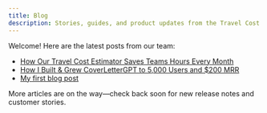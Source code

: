 ```yaml
---
title: Blog
description: Stories, guides, and product updates from the Travel Cost Estimator team.
---
```


Welcome! Here are the latest posts from our team:

- [How Our Travel Cost Estimator Saves Teams Hours Every Month](/docs/blog/2025-09-29-saving-hours-with-travel-cost-estimator)
- [How I Built & Grew CoverLetterGPT to 5,000 Users and $200 MRR](/docs/blog/2023-11-21-coverlettergpt)
- [My first blog post](/docs/blog/2023-11-23-post)

More articles are on the way—check back soon for new release notes and customer stories.
